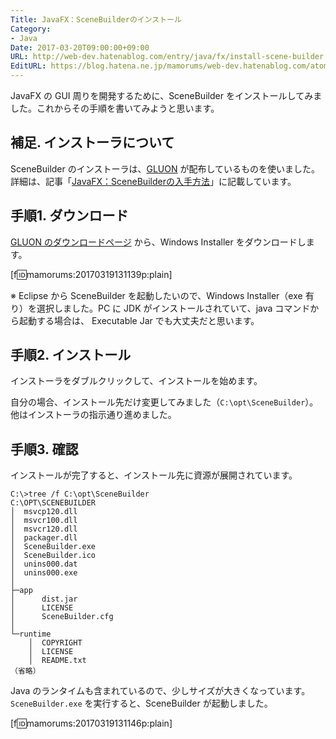 ```yaml
---
Title: JavaFX：SceneBuilderのインストール
Category:
- Java
Date: 2017-03-20T09:00:00+09:00
URL: http://web-dev.hatenablog.com/entry/java/fx/install-scene-builder
EditURL: https://blog.hatena.ne.jp/mamorums/web-dev.hatenablog.com/atom/entry/10328749687228522867
---
```


JavaFX の GUI 周りを開発するために、SceneBuilder をインストールしてみました。これからその手順を書いてみようと思います。


## 補足. インストーラについて
SceneBuilder のインストーラは、[GLUON](http://gluonhq.com/) が配布しているものを使いました。詳細は、記事「[JavaFX：SceneBuilderの入手方法](/entry/java/fx/get-scene-builder)」に記載しています。


## 手順1. ダウンロード
[GLUON のダウンロードページ](http://gluonhq.com/products/scene-builder/#download) から、Windows Installer をダウンロードします。

[f:id:mamorums:20170319131139p:plain]

※ Eclipse から SceneBuilder を起動したいので、Windows Installer（exe 有り）を選択しました。PC に JDK がインストールされていて、java コマンドから起動する場合は、 Executable Jar でも大丈夫だと思います。


## 手順2. インストール
インストーラをダブルクリックして、インストールを始めます。

自分の場合、インストール先だけ変更してみました（`C:\opt\SceneBuilder`）。他はインストーラの指示通り進めました。


## 手順3. 確認
インストールが完了すると、インストール先に資源が展開されています。

```
C:\>tree /f C:\opt\SceneBuilder
C:\OPT\SCENEBUILDER
│  msvcp120.dll
│  msvcr100.dll
│  msvcr120.dll
│  packager.dll
│  SceneBuilder.exe
│  SceneBuilder.ico
│  unins000.dat
│  unins000.exe
│
├─app
│      dist.jar
│      LICENSE
│      SceneBuilder.cfg
│
└─runtime
    │  COPYRIGHT
    │  LICENSE
    │  README.txt
（省略）
```

Java のランタイムも含まれているので、少しサイズが大きくなっています。`SceneBuilder.exe` を実行すると、SceneBuilder が起動しました。

[f:id:mamorums:20170319131146p:plain]
